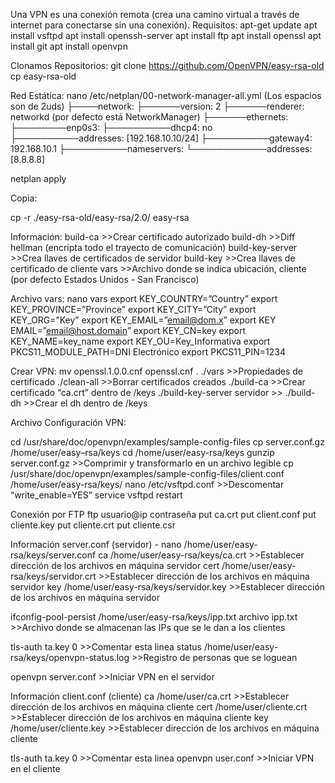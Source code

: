Una VPN es una conexión remota (crea una camino virtual a través de internet para conectarse sin una conexión).
Requisitos:
apt-get update
apt install vsftpd
apt install openssh-server
apt install ftp
apt install openssl
apt install git
apt install openvpn

Clonamos Repositorios:
git clone https://github.com/OpenVPN/easy-rsa-old
cp easy-rsa-old 

Red Estática:
nano /etc/netplan/00-network-manager-all.yml	(Los espacios son de 2uds)
├────network:
	├──────version: 2
	├──────renderer: networkd (por defecto está NetworkManager)
	├──────ethernets:
	├────────enp0s3:
├──────────dhcp4: no
	├──────────addresses: [192.168.10.10/24]
	├──────────gateway4: 192.168.10.1
	├──────────nameservers:
	└────────────addresses: [8.8.8.8]


netplan apply

Copia:


cp -r ./easy-rsa-old/easy-rsa/2.0/ easy-rsa

Información:
build-ca		>>Crear certificado autorizado
build-dh	>>Diff hellman (encripta todo el trayecto de comunicación)
build-key-server	>>Crea llaves de certificados de servidor
build-key	>>Crea llaves de certificado de cliente
vars		>>Archivo donde se indica ubicación, cliente (por defecto Estados Unidos - San Francisco)


Archivo vars:
nano  vars
export KEY_COUNTRY=”Country”
export KEY_PROVINCE=”Province”
export KEY_CITY=”City”
export KEY_ORG=”Key”
export KEY_EMAIL=”email@dom.x”
export KEY EMAIL=”email@host.domain”
export KEY_CN=key
export KEY_NAME=key_name
export KEY_OU=Key_Informativa
export PKCS11_MODULE_PATH=DNI Electrónico
export PKCS11_PIN=1234


Crear VPN:
mv openssl.1.0.0.cnf openssl.cnf
. ./vars				>>Propiedades de certificado
./clean-all			>>Borrar certificados creados
./build-ca			>>Crear certificado “ca.crt” dentro de /keys
./build-key-server servidor	>>
./build-dh			>>Crear el dh dentro de /keys


Archivo Configuración VPN:


cd /usr/share/doc/openvpn/examples/sample-config-files
cp server.conf.gz /home/user/easy–rsa/keys
cd /home/user/easy-rsa/keys
gunzip  server.conf.gz	>>Comprimir y transformarlo en un archivo legible
cp /usr/share/doc/openvpn/examples/sample-config-files/client.conf /home/user/easy-rsa/keys/
nano /etc/vsftpd.conf >>Descomentar “write_enable=YES”
service vsftpd restart


Conexión por FTP
ftp usuario@ip
contraseña
put ca.crt
put client.conf
put cliente.key
put cliente.crt
put cliente.csr


Información server.conf (servidor) - nano /home/user/easy-rsa/keys/server.conf
ca /home/user/easy-rsa/keys/ca.crt		>>Establecer dirección de los archivos en máquina servidor
cert /home/user/easy-rsa/keys/servidor.crt	>>Establecer dirección de los archivos en máquina servidor
key /home/user/easy-rsa/keys/servidor.key	>>Establecer dirección de los archivos en máquina servidor

ifconfig-pool-persist /home/user/easy-rsa/keys/ipp.txt
archivo ipp.txt						>>Archivo donde se almacenan las IPs que se le dan a los clientes

tls-auth ta.key 0						>>Comentar esta linea
status /home/user/easy-rsa/keys/openvpn-status.log	>>Registro de personas que se loguean

openvpn server.conf						>>Iniciar VPN en el servidor


Información client.conf (cliente)
ca /home/user/ca.crt				>>Establecer dirección de los archivos en máquina cliente
cert /home/user/cliente.crt			>>Establecer dirección de los archivos en máquina cliente
key /home/user/cliente.key				>>Establecer dirección de los archivos en máquina cliente

tls-auth ta.key 0						>>Comentar esta linea
openvpn user.conf						>>Iniciar VPN en el cliente

